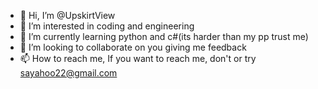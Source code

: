 - 👋 Hi, I’m @UpskirtView
- 👀 I’m interested in coding and engineering 
- 🌱 I’m currently learning python and c#(its harder than my pp trust me)
- 💞️ I’m looking to collaborate on you giving me feedback
- 📫 How to reach me, If you want to reach me, don't or try sayahoo22@gmail.com

<!---
UpskirtView/UpskirtView is a ✨ special ✨ repository because its `README.md` (this file) appears on your GitHub profile.
You can click the Preview link to take a look at your changes.
--->
